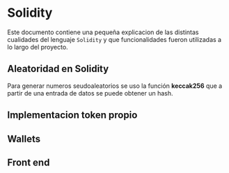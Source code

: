 # Solidity

Este documento contiene una pequeña explicacion de las distintas cualidades del lenguaje `Solidity` y que funcionalidades fueron utilizadas a lo largo del proyecto.

## Aleatoridad en Solidity

Para generar numeros seudoaleatorios se uso la función <b>keccak256</b> que a partir de una entrada de datos se puede obtener un hash.

## Implementacion token propio

## Wallets

## Front end

